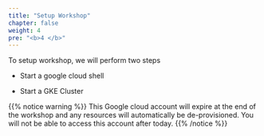 ```yaml
---
title: "Setup Workshop"
chapter: false
weight: 4
pre: "<b>4 </b>"
---
```


To setup workshop, we will perform two steps

- Start a google cloud shell

- Start a GKE Cluster


{{% notice warning %}}
This Google cloud account will expire at the end of the workshop and any resources will automatically be de-provisioned. You will not be able to access this account after today.
{{% /notice %}}
